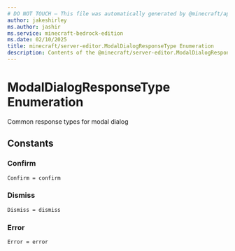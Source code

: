 ```yaml
---
# DO NOT TOUCH — This file was automatically generated by @minecraft/api-docs-generator, to report problems file an issue at https://github.com/Mojang/minecraft-scripting-libraries
author: jakeshirley
ms.author: jashir
ms.service: minecraft-bedrock-edition
ms.date: 02/10/2025
title: minecraft/server-editor.ModalDialogResponseType Enumeration
description: Contents of the @minecraft/server-editor.ModalDialogResponseType enumeration.
---
```

# ModalDialogResponseType Enumeration

Common response types for modal dialog

## Constants
### **Confirm**
`Confirm = confirm`
### **Dismiss**
`Dismiss = dismiss`
### **Error**
`Error = error`

